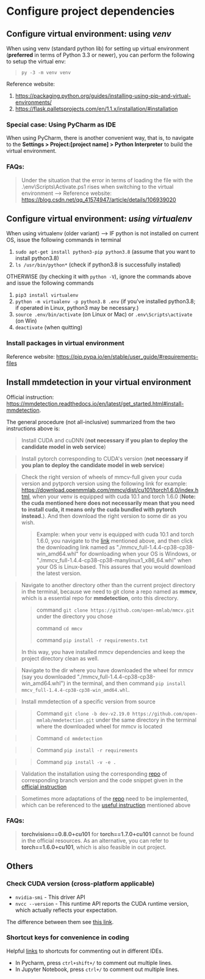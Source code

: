 # Configure project dependencies
## Configure virtual environment: using *venv*
When using venv (standard python lib) for setting up virtual environment (**preferred** in terms of Python 3.3 or newer),
you can perform the following to setup the virtual env:
> `py -3 -m venv venv`

Reference website: 
1. https://packaging.python.org/guides/installing-using-pip-and-virtual-environments/
2. https://flask.palletsprojects.com/en/1.1.x/installation/#installation
### Special case: Using PyCharm as IDE
When using PyCharm, there is another convenient way, that is, to navigate to the **Settings > Project:[project name] > Python Interpreter** 
to build the virtual environment.

### FAQs:
> Under the situation that the error in terms of loading the file with the .\env\Scripts\Activate.ps1 rises when 
> switching to the virtual environment --> Reference website: https://blog.csdn.net/qq_41574947/article/details/106939020

## Configure virtual environment: *using virtualenv*
When using virtualenv (older variant) --> 
IF python is not installed on current OS, issue the following commands in terminal
1. `sudo apt-get install python3-pip python3.8` (assume that you want to install python3.8)
2. `ls /usr/bin/python*` (check if python3.8 is successfully installed)

OTHERWISE (by checking it with `python -V`), ignore the commands above and issue the following commands

1. `pip3 install virtualenv`
2. `python -m virtualenv -p python3.8 .env` (if you've installed python3.8; if operated in Linux, python3 may be necessary.)
3. `source .env/bin/activate` (on Linux or Mac) or `.env\Scripts\activate` (on Win)
4. `deactivate` (when quitting)

### Install packages in virtual environment
Reference website: https://pip.pypa.io/en/stable/user_guide/#requirements-files

## Install mmdetection in your virtual environment
Official instruction: https://mmdetection.readthedocs.io/en/latest/get_started.html#install-mmdetection.

The general procedure (not all-inclusive) summarized from the two instructions above is:
> Install CUDA and cuDNN (**not necessary if you plan to deploy the candidate model in web service**)

> Install pytorch corresponding to CUDA's version (**not necessary if you plan to deploy the candidate model in web service**)

> Check the right version of wheels of mmcv-full given your cuda version and pytporch version using the following 
> link for example: https://download.openmmlab.com/mmcv/dist/cu101/torch1.6.0/index.html, when your venv is equipped with
> cuda 10.1 and torch 1.6.0 (**Note: the cuda mentioned here does not necessarily mean that you need to install cuda, it
> means only the cuda bundled with pytorch instead.**). And then download the right version to some dir as you wish. 
>> Example: when your venv is equipped with cuda 10.1 and torch 1.6.0, you navigate to the [link](https://download.openmmlab.com/mmcv/dist/cu101/torch1.6.0/index.html) 
> mentioned above, and then click the downloading link named as "./mmcv_full-1.4.4-cp38-cp38-win_amd64.whl" for downloading
> when your OS is Windows, or "./mmcv_full-1.4.4-cp38-cp38-manylinux1_x86_64.whl" when your OS is Linux-based. This assures
> that you would download the latest version.

> Navigate to another directory other than the current project directory in the terminal, because we need to git clone a repo named as **mmcv**, 
> which is a essential repo for **mmdetection**, onto this directory.
>> command `git clone https://github.com/open-mmlab/mmcv.git` under the directory you chose
>>
>> command `cd mmcv`
>>
>> command `pip install -r requirements.txt`
>>
> In this way, you have installed mmcv dependencies and keep the project directory clean as well.

> Navigate to the dir where you have downloaded the wheel for mmcv (say you downloaded "./mmcv_full-1.4.4-cp38-cp38-win_amd64.whl")
> in the terminal, and then command `pip install mmcv_full-1.4.4-cp38-cp38-win_amd64.whl`.

> Install mmdetection of a specific version from source

>> Command `git clone -b dev-v2.19.0 https://github.com/open-mmlab/mmdetection.git` under the same directory in the terminal 
> where the downloaded wheel for mmcv is located

>> Command `cd mmdetection`

>> Command `pip install -r requirements`

>> Command `pip install -v -e .`  

> Validation the installation using the corresponding [repo](https://github.com/open-mmlab/mmdetection) of 
> corresponding branch version and the code snippet given in the 
> [official instruction](https://mmdetection.readthedocs.io/zh_CN/latest/get_started.html)

> Sometimes more adaptations of the [repo](https://github.com/open-mmlab/mmdetection) need to be implemented, which can
> be referenced to the [useful instruction](https://blog.csdn.net/qq_26755205/article/details/115999553) mentioned above

### FAQs:
> **torchvision==0.8.0+cu101** for **torch==1.7.0+cu101** cannot be found in the official resources. As an alternative,
> you can refer to **torch==1.6.0+cu101**, which is also feasible in out project.
## Others
### Check CUDA version (cross-platform applicable)
- `nvidia-smi` - This driver API
- `nvcc --version` - This runtime API reports the CUDA runtime version, which actually reflects your expectation.

The difference between them see 
[this link](https://stackoverflow.com/questions/53422407/different-cuda-versions-shown-by-nvcc-and-nvidia-smi).

### Shortcut keys for convenience in coding
Helpful [links](https://www.pythonforbeginners.com/comments/shortcut-to-comment-out-multiple-lines-in-python) to 
shortcuts for commenting out in different IDEs.

- In Pycharm, press `ctrl+shift+/` to comment out multiple lines.
- In Jupyter Notebook, press `ctrl+/` to comment out multiple lines.
